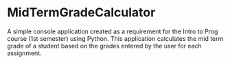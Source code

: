# MidTermGradeCalculator
A simple console application created as a requirement for the Intro to Prog course (1st semester) using Python. This application calculates the mid term grade of a student based on the grades entered by the user for each assignment.
